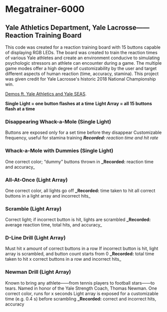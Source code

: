 # Megatrainer-6000

## Yale Athletics Department, Yale Lacrosse——Reaction Training Board

This code was created for a reaction training board with 15 buttons capable of displaying RGB LEDs.
The board was created to train the reaction times of various Yale athletes and create an environment conducive to simulating psychologic stressors an athlete can encounter during a game.
The multiple game modes offer a high degree of customizability by the user and target different aspects of human reaction (time, accuracy, stamina).
This project was given credit for Yale Lacrosse's historic 2018 National Championship win.

[Demos ft. Yale Athletics and Yale SEAS](https://drive.google.com/open?id=1kIcDlqelc1zpJhlsuj2p-aEHg2j-pehl).


**Single Light = one button flashes at a time**
**Light Array = all 15 buttons flash at a time**

### Disappearing Whack-a-Mole (Single Light)
Buttons are exposed only for a set time before they disappear
Customizable frequency, useful for stamina training
_**Recorded:** reaction time and hit rate_

### Whack-a-Mole with Dummies (Single Light)
One correct color; “dummy” buttons thrown in
**_Recorded:** reaction time and accuracy_

### All-At-Once (Light Array)
One correct color, all lights go off
**_Recorded:** time taken to hit all correct buttons in a light array and incorrect hits_

### Scramble (Light Array)
Correct light; if incorrect button is hit, lights are scrambled
**_Recorded:** average reaction time, total hits, and accuracy_

### D-Line Drill (Light Array)
Must hit x amount of correct buttons in a row
If incorrect button is hit, light array is scrambled, and button count starts from 0
**_Recorded:** total time taken to hit x correct buttons in a row and incorrect hits_

### Newman Drill (Light Array)
Known to bring any athlete——from tennis players to football stars——to tears. Named in honor of the Yale Strength Coach, Thomas Newman.
One correct color, runs for x seconds
Light array is exposed for a customizable time (e.g. 0.4 s) before scrambling
**_Recorded:** correct and incorrect hits, accuracy
